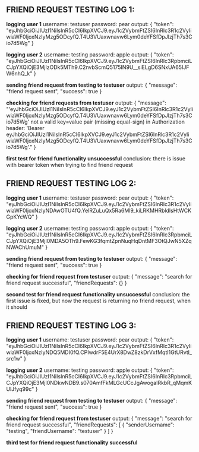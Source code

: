 FRIEND REQUEST TESTING LOG 1: 
--------------------------
**logging user 1**
username: testuser
password: pear
output: 
{
	"token": "eyJhbGciOiJIUzI1NiIsInR5cCI6IkpXVCJ9.eyJ1c2VybmFtZSI6InRlc3R1c2VyIiwiaWF0IjoxNzIyMzg5ODcyfQ.T4U3VUaxwnavw6Lym0deYFSfDpJlzjTh7s3Cio7d5Wg"
}

**logging user 2**
username: testing
password: apple 
output:
{
	"token": "eyJhbGciOiJIUzI1NiIsInR5cCI6IkpXVCJ9.eyJ1c2VybmFtZSI6InRlc3RpbmciLCJpYXQiOjE3MjIzODk5MTh9.C2nvbScmQ5175IN9U__siELgD6SNxUA65IJFW6nhQ_k"
}

**sending friend request from testing to testuser** 
output: 
{
	"message": "friend request sent",
	"success": true
}

**checking for friend requests from testuser** 
output: 
{
	"message": "'eyJhbGciOiJIUzI1NiIsInR5cCI6IkpXVCJ9.eyJ1c2VybmFtZSI6InRlc3R1c2VyIiwiaWF0IjoxNzIyMzg5ODcyfQ.T4U3VUaxwnavw6Lym0deYFSfDpJlzjTh7s3Cio7d5Wg' not a valid key=value pair (missing equal-sign) in Authorization header: 'Bearer eyJhbGciOiJIUzI1NiIsInR5cCI6IkpXVCJ9.eyJ1c2VybmFtZSI6InRlc3R1c2VyIiwiaWF0IjoxNzIyMzg5ODcyfQ.T4U3VUaxwnavw6Lym0deYFSfDpJlzjTh7s3Cio7d5Wg'."
}

**first test for friend functionality unsuccessful** 
conclusion: there is issue with bearer token when trying to find friend request 

FRIEND REQUEST TESTING LOG 2: 
-----------------------------
**logging user 1** 
username: testuser 
password: pear 
output: 
{
	"token": "eyJhbGciOiJIUzI1NiIsInR5cCI6IkpXVCJ9.eyJ1c2VybmFtZSI6InRlc3R1c2VyIiwiaWF0IjoxNzIyNDAwOTU4fQ.YelRZuLuQx5Ra6Ml9_kiLRKMHRbldlsHtWCKGpKYcWQ"
}

**logging user 2**
username: testing
password: apple 
output: 
{
	"token": "eyJhbGciOiJIUzI1NiIsInR5cCI6IkpXVCJ9.eyJ1c2VybmFtZSI6InRlc3RpbmciLCJpYXQiOjE3MjI0MDA5OTh9.FewKG3fqmtZpnNuqHqDntMF3OtQJwN5XZqNWAChUmuM"
}

**sending friend request from testing to testuser** 
output: 
{
	"message": "friend request sent",
	"success": true
}

**checking for friend request from testuser**
output:
{
	"message": "search for friend request successful",
	"friendRequests": {}
}

**second test for friend request functionality unsuccessful**
conclusion: the first issue is fixed, but now the request is returning no friend request, 
when it should 

FRIEND REQUEST TESTING LOG 3: 
----------------------------
**logging user 1** 
username: testuser
password: pear
output:
{
	"token": "eyJhbGciOiJIUzI1NiIsInR5cCI6IkpXVCJ9.eyJ1c2VybmFtZSI6InRlc3R1c2VyIiwiaWF0IjoxNzIyNDQ5MDI0fQ.CPIwdrF5E4UrX8DwZ8zkDrVxfMqtI1GtURvtI_src1w"
}

**logging user 2**
username: testing
password: apple 
output: 
{
	"token": "eyJhbGciOiJIUzI1NiIsInR5cCI6IkpXVCJ9.eyJ1c2VybmFtZSI6InRlc3RpbmciLCJpYXQiOjE3MjI0NDkwNDB9.s070AmfFkMLGcUCcJgAwogaIRkbR_qMqmKUlJfyq99c"
}

**sending friend request from testing to testuser**
output: 
{
	"message": "friend request sent",
	"success": true
}

**checking for friend request from testuser** 
output:
{
	"message": "search for friend request successful",
	"friendRequests": [
		{
			"senderUsername": "testing",
			"friendUsername": "testuser"
		}
	]
}

**third test for friend request functionality successful** 